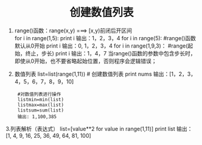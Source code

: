# <center/>创建数值列表 #
1. range()函数：range(x,y)  ===> [x,y)前闭后开区间	
		for i in range(1,5): 
			print i 
		输出：1，2，3，4
		for i in range(5):    #range()函数默认从0开始
			print i 
		输出：0, 1，2，3，4
		for i in range(1,9,3)： #range(起始，终止，步长)
			print i
		输出：1，4，7
   当range()函数的参数中包含步长时，即使从0开始，也不要省略起始位置，否则程序会逻辑错误；
2. 数值列表
		list=list(range(1,11)) # 创建数值列表
		print nums
		输出：[1，2，3，4，5，6，7，8，9，10]

		#对数值列表进行操作
		listmin=min(list)
		listmax=max(list)
		listsum=sum(list)
		输出: 1,100,385
3.列表解析（表达式） 
		list=[value**2 for value in range(1,11)]
		print list
		输出：[1, 4, 9, 16, 25, 36, 49, 64, 81, 100]